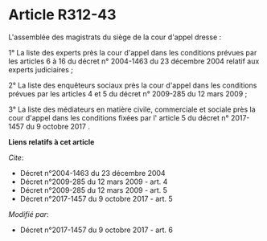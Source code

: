 # Article R312-43

L'assemblée des magistrats du siège de la cour d'appel dresse : 

1° La liste des experts près la cour d'appel dans les conditions prévues par les articles 6 à 16 du décret n° 2004-1463 du 23
décembre 2004 relatif aux experts judiciaires ; 

2° La liste des enquêteurs sociaux près la cour d'appel dans les conditions prévues par les articles 4 et 5 du décret n°
2009-285 du 12 mars 2009 ; 

3° La liste des médiateurs en matière civile, commerciale et sociale près la cour d'appel dans les conditions fixées par l'
article 5 du décret n° 2017-1457 du 9 octobre 2017
.

**Liens relatifs à cet article**

_Cite_:

  - Décret n°2004-1463 du 23 décembre 2004
  - Décret n°2009-285 du 12 mars 2009 - art. 4
  - Décret n°2009-285 du 12 mars 2009 - art. 5
  - Décret n°2017-1457 du 9 octobre 2017 - art. 5

_Modifié par_:

  - Décret n°2017-1457 du 9 octobre 2017 - art. 6
